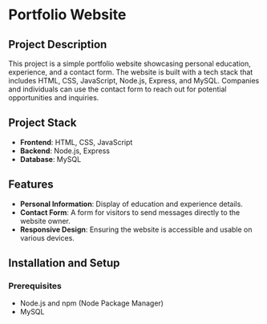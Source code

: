 # Portfolio Website

## Project Description

This project is a simple portfolio website showcasing personal education, experience, and a contact form. The website is built with a tech stack that includes HTML, CSS, JavaScript, Node.js, Express, and MySQL. Companies and individuals can use the contact form to reach out for potential opportunities and inquiries.

## Project Stack

- **Frontend**: HTML, CSS, JavaScript
- **Backend**: Node.js, Express
- **Database**: MySQL

## Features

- **Personal Information**: Display of education and experience details.
- **Contact Form**: A form for visitors to send messages directly to the website owner.
- **Responsive Design**: Ensuring the website is accessible and usable on various devices.

## Installation and Setup

### Prerequisites

- Node.js and npm (Node Package Manager)
- MySQL
